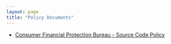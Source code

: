 ```yaml
---
layout: page
title: "Policy Documents"
---
```


* [Consumer Financial Protection Bureau - Source Code Policy](https://github.com/cfpb/source-code-policy/blob/master/cfpb-source-code-policy.txt)



